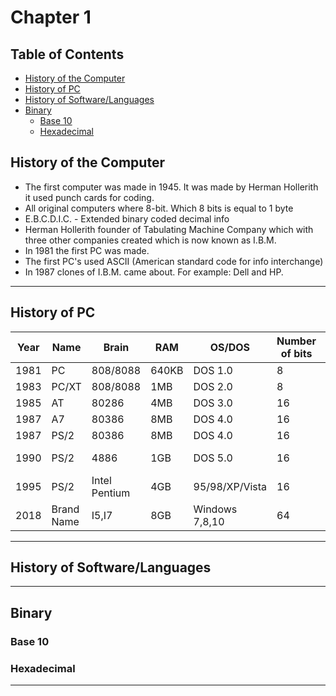 # Chapter 1

## Table of Contents
  - [History of the Computer](https://github.com/JonathanBrunssen/programming-fundementals-cosc-1336/tree/master/chapter-1/notes#history-of-the-computer)
  - [History of PC](https://github.com/JonathanBrunssen/programming-fundementals-cosc-1336/tree/master/chapter-1/notes#history-of-pc)
  - [History of Software/Languages](https://github.com/JonathanBrunssen/programming-fundementals-cosc-1336/tree/master/chapter-1/notes#history-of-softwarelanguages)
  - [Binary](https://github.com/JonathanBrunssen/programming-fundementals-cosc-1336/tree/master/chapter-1/notes#binary)
    - [Base 10](https://github.com/JonathanBrunssen/programming-fundementals-cosc-1336/tree/master/chapter-1/notes#base-10)
    - [Hexadecimal](https://github.com/JonathanBrunssen/programming-fundementals-cosc-1336/tree/master/chapter-1/notes#hexadecimal)

## History of the Computer

 - The first computer was made in 1945. It was made by Herman Hollerith it used punch cards for coding.
 - All original computers where 8-bit. Which 8 bits is equal to 1 byte
 - E.B.C.D.I.C. - Extended binary coded decimal info
 - Herman Hollerith founder of Tabulating Machine Company which with three other companies created which is now known as I.B.M.
 - In 1981 the first PC was made.
 - The first PC's used ASCII (American standard code for info interchange)
 - In 1987 clones of I.B.M. came about. For example: Dell and HP.

---
## History of PC
| Year | Name | Brain | RAM | OS/DOS | Number of bits | Hard disk | Cache | Cost |
|------|------|-------|-----|--------|----------------|-----------|-------|------|
| 1981 |  PC  |808/8088|640KB|DOS 1.0|        8       |   None    |  None | 5,000$|
| 1983 | PC/XT|808/8088|1MB | DOS 2.0|        8       |   10MB    | None  |Unknown|
| 1985 | AT   | 80286 | 4MB | DOS 3.0|       16       |   40MB    | None  |Unknown|
| 1987 | A7   | 80386 | 8MB | DOS 4.0|       16       |    4GB    | None  |Unknown|
| 1987 | PS/2 | 80386 | 8MB | DOS 4.0|       16       |    4GB    | None  |Unknown|
| 1990 | PS/2 |  4886 | 1GB | DOS 5.0|       16       |    8GB    | 640K 1MB|Unknown|
| 1995 | PS/2 |Intel Pentium|  4GB   |95/98/XP/Vista|16|500GB|2MB|Unknown|
| 2018 |Brand Name|I5,I7|8GB|Windows 7,8,10|64|1TB|2MB|500$|

---
## History of Software/Languages

---
## Binary

### Base 10

### Hexadecimal

---
